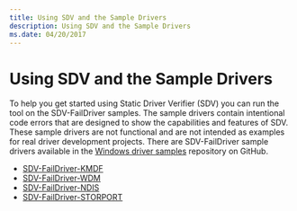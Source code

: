 ```yaml
---
title: Using SDV and the Sample Drivers
description: Using SDV and the Sample Drivers
ms.date: 04/20/2017
---
```


# Using SDV and the Sample Drivers


To help you get started using Static Driver Verifier (SDV) you can run the tool on the SDV-FailDriver samples. The sample drivers contain intentional code errors that are designed to show the capabilities and features of SDV. These sample drivers are not functional and are not intended as examples for real driver development projects. There are SDV-FailDriver sample drivers available in the [Windows driver samples](https://github.com/Microsoft/Windows-driver-samples) repository on GitHub.

-   [SDV-FailDriver-KMDF](https://github.com/Microsoft/Windows-driver-samples/tree/main/tools/sdv/samples/SDV-FailDriver-KMDF)
-   [SDV-FailDriver-WDM](https://github.com/Microsoft/Windows-driver-samples/tree/main/tools/sdv/samples/SDV-FailDriver-WDM)
-   [SDV-FailDriver-NDIS](https://github.com/Microsoft/Windows-driver-samples/tree/main/tools/sdv/samples/SDV-FailDriver-NDIS)
-   [SDV-FailDriver-STORPORT](https://github.com/Microsoft/Windows-driver-samples/tree/main/tools/sdv/samples/SDV-FailDriver-STORPORT)

 

 





